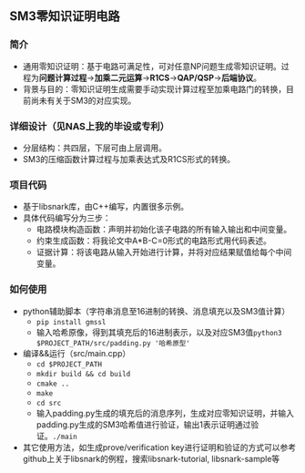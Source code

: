 ## SM3零知识证明电路
### 简介
- 通用零知识证明：基于电路可满足性，可对任意NP问题生成零知识证明。过程为**问题计算过程**->**加乘二元运算**->**R1CS**->**QAP/QSP**->**后端协议**。
- 背景与目的：零知识证明生成需要手动实现计算过程至加乘电路门的转换，目前尚未有关于SM3的对应实现。
### 详细设计（见NAS上我的毕设或专利）
- 分层结构：共四层，下层可由上层调用。
- SM3的压缩函数计算过程与加乘表达式及R1CS形式的转换。
### 项目代码
- 基于libsnark库，由C++编写，内置很多示例。
- 具体代码编写分为三步：
    - 电路模块构造函数：声明并初始化该子电路的所有输入输出和中间变量。
    - 约束生成函数：将我论文中A*B-C=0形式的电路形式用代码表述。
    - 证据计算：将该电路从输入开始进行计算，并将对应结果赋值给每个中间变量。
### 如何使用
  - python辅助脚本（字符串消息至16进制的转换、消息填充以及SM3值计算）
    - ```pip install gmssl```
    - 输入哈希原像，得到其填充后的16进制表示，以及对应SM3值```python3 $PROJECT_PATH/src/padding.py '哈希原型'```
  - 编译&&运行（src/main.cpp）
    - ```cd $PROJECT_PATH```
    - ```mkdir build && cd build```
    - ```cmake ..```
    - ```make```
    - ```cd src```
    - 输入padding.py生成的填充后的消息序列，生成对应零知识证明，并输入padding.py生成的SM3哈希值进行验证，输出1表示证明通过验证。```./main```
  - 其它使用方法，如生成prove/verification key进行证明和验证的方式可以参考github上关于libsnark的例程，搜索libsnark-tutorial, libsnark-sample等
